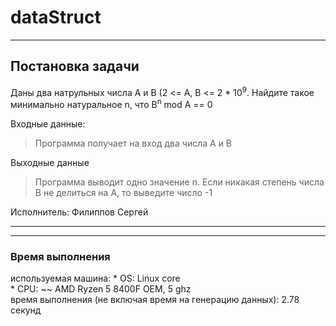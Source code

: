 # dataStruct

---

## Постановка задачи
Даны два натрульных числа А и В (2 <= A, B <= 2 * 10<sup>9</sup>. Найдите такое минимально натуральное n, что B<sup>n</sup> mod A == 0

Входные данные:
> Программа получает на вход два числа A и B

Выходные данные
> Программа выводит одно значение n. Если никакая степень числа B не делиться на A, то выведите число -1

Исполнитель: Филиппов Сергей

---

---
### Время выполнения
используемая машина:
	* OS: Linux core  
	* CPU: ~~ AMD Ryzen 5 8400F OEM, 5 ghz  
время выполнения (не включая время на генерацию данных):
2.78 секунд
